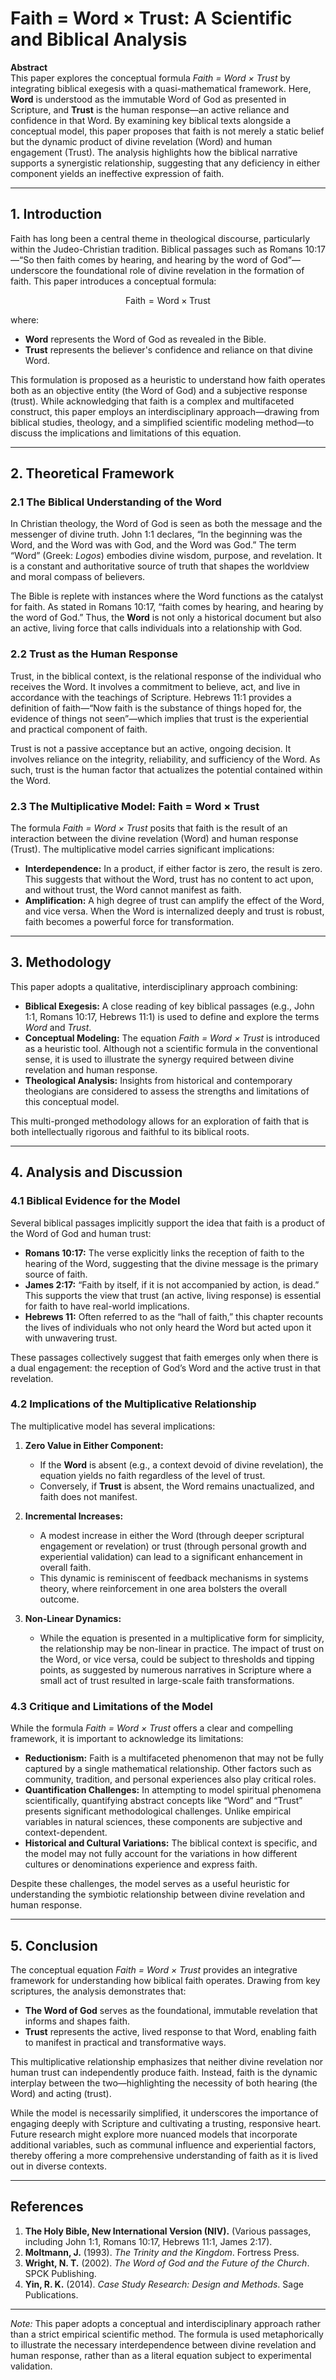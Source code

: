 # Faith = Word × Trust: A Scientific and Biblical Analysis

**Abstract**  
This paper explores the conceptual formula *Faith = Word × Trust* by integrating biblical exegesis with a quasi-mathematical framework. Here, **Word** is understood as the immutable Word of God as presented in Scripture, and **Trust** is the human response—an active reliance and confidence in that Word. By examining key biblical texts alongside a conceptual model, this paper proposes that faith is not merely a static belief but the dynamic product of divine revelation (Word) and human engagement (Trust). The analysis highlights how the biblical narrative supports a synergistic relationship, suggesting that any deficiency in either component yields an ineffective expression of faith.

---

## 1. Introduction

Faith has long been a central theme in theological discourse, particularly within the Judeo-Christian tradition. Biblical passages such as Romans 10:17—“So then faith comes by hearing, and hearing by the word of God”—underscore the foundational role of divine revelation in the formation of faith. This paper introduces a conceptual formula: 

```math
\text{Faith} = \text{Word} \times \text{Trust}
```

where:
- **Word** represents the Word of God as revealed in the Bible.
- **Trust** represents the believer's confidence and reliance on that divine Word.

This formulation is proposed as a heuristic to understand how faith operates both as an objective entity (the Word of God) and a subjective response (trust). While acknowledging that faith is a complex and multifaceted construct, this paper employs an interdisciplinary approach—drawing from biblical studies, theology, and a simplified scientific modeling method—to discuss the implications and limitations of this equation.

---

## 2. Theoretical Framework

### 2.1 The Biblical Understanding of the Word

In Christian theology, the Word of God is seen as both the message and the messenger of divine truth. John 1:1 declares, “In the beginning was the Word, and the Word was with God, and the Word was God.” The term “Word” (Greek: *Logos*) embodies divine wisdom, purpose, and revelation. It is a constant and authoritative source of truth that shapes the worldview and moral compass of believers.

The Bible is replete with instances where the Word functions as the catalyst for faith. As stated in Romans 10:17, “faith comes by hearing, and hearing by the word of God.” Thus, the **Word** is not only a historical document but also an active, living force that calls individuals into a relationship with God.

### 2.2 Trust as the Human Response

Trust, in the biblical context, is the relational response of the individual who receives the Word. It involves a commitment to believe, act, and live in accordance with the teachings of Scripture. Hebrews 11:1 provides a definition of faith—“Now faith is the substance of things hoped for, the evidence of things not seen”—which implies that trust is the experiential and practical component of faith.

Trust is not a passive acceptance but an active, ongoing decision. It involves reliance on the integrity, reliability, and sufficiency of the Word. As such, trust is the human factor that actualizes the potential contained within the Word.

### 2.3 The Multiplicative Model: Faith = Word × Trust

The formula *Faith = Word × Trust* posits that faith is the result of an interaction between the divine revelation (Word) and human response (Trust). The multiplicative model carries significant implications:

- **Interdependence:** In a product, if either factor is zero, the result is zero. This suggests that without the Word, trust has no content to act upon, and without trust, the Word cannot manifest as faith.
- **Amplification:** A high degree of trust can amplify the effect of the Word, and vice versa. When the Word is internalized deeply and trust is robust, faith becomes a powerful force for transformation.

---

## 3. Methodology

This paper adopts a qualitative, interdisciplinary approach combining:

- **Biblical Exegesis:** A close reading of key biblical passages (e.g., John 1:1, Romans 10:17, Hebrews 11:1) is used to define and explore the terms *Word* and *Trust*.
- **Conceptual Modeling:** The equation *Faith = Word × Trust* is introduced as a heuristic tool. Although not a scientific formula in the conventional sense, it is used to illustrate the synergy required between divine revelation and human response.
- **Theological Analysis:** Insights from historical and contemporary theologians are considered to assess the strengths and limitations of this conceptual model.

This multi-pronged methodology allows for an exploration of faith that is both intellectually rigorous and faithful to its biblical roots.

---

## 4. Analysis and Discussion

### 4.1 Biblical Evidence for the Model

Several biblical passages implicitly support the idea that faith is a product of the Word of God and human trust:

- **Romans 10:17:** The verse explicitly links the reception of faith to the hearing of the Word, suggesting that the divine message is the primary source of faith.
- **James 2:17:** “Faith by itself, if it is not accompanied by action, is dead.” This supports the view that trust (an active, living response) is essential for faith to have real-world implications.
- **Hebrews 11:** Often referred to as the “hall of faith,” this chapter recounts the lives of individuals who not only heard the Word but acted upon it with unwavering trust.

These passages collectively suggest that faith emerges only when there is a dual engagement: the reception of God’s Word and the active trust in that revelation.

### 4.2 Implications of the Multiplicative Relationship

The multiplicative model has several implications:

1. **Zero Value in Either Component:**  
   - If the **Word** is absent (e.g., a context devoid of divine revelation), the equation yields no faith regardless of the level of trust.  
   - Conversely, if **Trust** is absent, the Word remains unactualized, and faith does not manifest.

2. **Incremental Increases:**  
   - A modest increase in either the Word (through deeper scriptural engagement or revelation) or trust (through personal growth and experiential validation) can lead to a significant enhancement in overall faith.
   - This dynamic is reminiscent of feedback mechanisms in systems theory, where reinforcement in one area bolsters the overall outcome.

3. **Non-Linear Dynamics:**  
   - While the equation is presented in a multiplicative form for simplicity, the relationship may be non-linear in practice. The impact of trust on the Word, or vice versa, could be subject to thresholds and tipping points, as suggested by numerous narratives in Scripture where a small act of trust resulted in large-scale faith transformations.

### 4.3 Critique and Limitations of the Model

While the formula *Faith = Word × Trust* offers a clear and compelling framework, it is important to acknowledge its limitations:

- **Reductionism:** Faith is a multifaceted phenomenon that may not be fully captured by a single mathematical relationship. Other factors such as community, tradition, and personal experiences also play critical roles.
- **Quantification Challenges:** In attempting to model spiritual phenomena scientifically, quantifying abstract concepts like “Word” and “Trust” presents significant methodological challenges. Unlike empirical variables in natural sciences, these components are subjective and context-dependent.
- **Historical and Cultural Variations:** The biblical context is specific, and the model may not fully account for the variations in how different cultures or denominations experience and express faith.

Despite these challenges, the model serves as a useful heuristic for understanding the symbiotic relationship between divine revelation and human response.

---

## 5. Conclusion

The conceptual equation *Faith = Word × Trust* provides an integrative framework for understanding how biblical faith operates. Drawing from key scriptures, the analysis demonstrates that:

- **The Word of God** serves as the foundational, immutable revelation that informs and shapes faith.
- **Trust** represents the active, lived response to that Word, enabling faith to manifest in practical and transformative ways.

This multiplicative relationship emphasizes that neither divine revelation nor human trust can independently produce faith. Instead, faith is the dynamic interplay between the two—highlighting the necessity of both hearing (the Word) and acting (trust).

While the model is necessarily simplified, it underscores the importance of engaging deeply with Scripture and cultivating a trusting, responsive heart. Future research might explore more nuanced models that incorporate additional variables, such as communal influence and experiential factors, thereby offering a more comprehensive understanding of faith as it is lived out in diverse contexts.

---

## References

1. **The Holy Bible, New International Version (NIV).** (Various passages, including John 1:1, Romans 10:17, Hebrews 11:1, James 2:17).
2. **Moltmann, J.** (1993). *The Trinity and the Kingdom*. Fortress Press.
3. **Wright, N. T.** (2002). *The Word of God and the Future of the Church*. SPCK Publishing.
4. **Yin, R. K.** (2014). *Case Study Research: Design and Methods*. Sage Publications.

---

*Note:* This paper adopts a conceptual and interdisciplinary approach rather than a strict empirical scientific method. The formula is used metaphorically to illustrate the necessary interdependence between divine revelation and human response, rather than as a literal equation subject to experimental validation.

